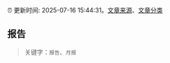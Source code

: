 :alarm_clock: 更新时间: 2025-07-16 15:44:31。[文章来源](/README.md)、[文章分类](/TAGS.md)

## 报告


> 关键字：`报告`、`月报`



